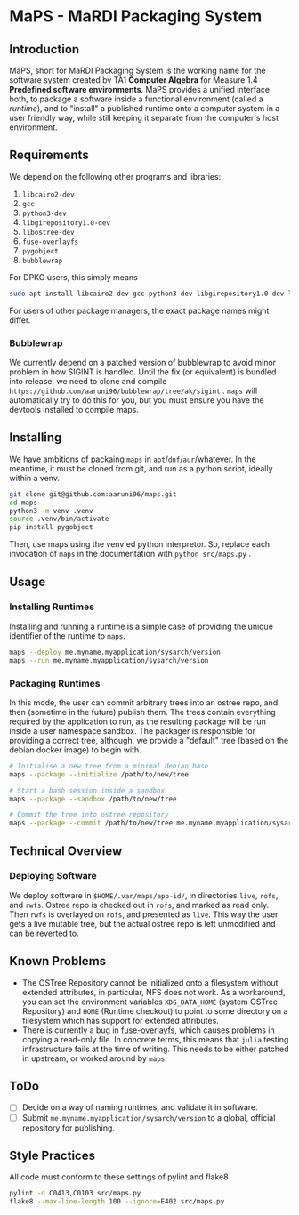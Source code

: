 # MaPS - MaRDI Packaging System

## Introduction

MaPS, short for MaRDI Packaging System is the working name for the software system created by TA1 **Computer Algebra** for Measure 1.4 **Predefined software environments**. MaPS provides a unified interface both, to package a software inside a functional environment (called a _runtime_), and to "install" a published runtime onto a computer system in a user friendly way, while still keeping it separate from the computer's host environment.

## Requirements

We depend on the following other programs and libraries:

1. `libcairo2-dev`
1. `gcc`
1. `python3-dev`
1. `libgirepository1.0-dev`
1. `libostree-dev`
1. `fuse-overlayfs`
1. `pygobject`
1. `bubblewrap`

For DPKG users, this simply means

```bash
sudo apt install libcairo2-dev gcc python3-dev libgirepository1.0-dev libostree-dev fuse-overlayfs
```

For users of other package managers, the exact package names might differ.

### Bubblewrap

We currently depend on a patched version of bubblewrap to avoid minor problem in how SIGINT is handled. Until the fix (or equivalent) is bundled into release, we need to clone and compile `https://github.com/aaruni96/bubblewrap/tree/ak/sigint` . `maps` will automatically try to do this for you, but you must ensure you have the devtools installed to compile maps.

## Installing

We have ambitions of packaing `maps` in `apt`/`dnf`/`aur`/whatever. In the meantime, it must be cloned from git, and run as a python script, ideally within a venv.

```bash
git clone git@github.com:aaruni96/maps.git
cd maps
python3 -m venv .venv
source .venv/bin/activate
pip install pygobject
```

Then, use maps using the venv'ed python interpretor. So, replace each invocation of `maps` in the documentation with `python src/maps.py` .

## Usage

### Installing Runtimes

Installing and running a runtime is a simple case of providing the unique identifier of the runtime to `maps`.

```bash
maps --deploy me.myname.myapplication/sysarch/version
maps --run me.myname.myapplication/sysarch/version
```

### Packaging Runtimes

In this mode, the user can commit arbitrary trees into an ostree repo, and then (sometime in the future) publish them. The trees contain everything required by the application to run, as the resulting package will be run inside a user namespace sandbox. The packager is responsible for providing a correct tree, although, we provide a "default" tree (based on the debian docker image) to begin with.

```bash
# Initialise a new tree from a minimal debian base
maps --package --initialize /path/to/new/tree

# Start a bash session inside a sandbox
maps --package --sandbox /path/to/new/tree

# Commit the tree into ostree repository
maps --package --commit /path/to/new/tree me.myname.myapplication/sysarch/version
```

## Technical Overview

### Deploying Software

We deploy software in `$HOME/.var/maps/app-id/`, in directories `live`, `rofs`, and `rwfs`. Ostree repo is checked out in `rofs`, and marked as read only. Then `rwfs` is overlayed on `rofs`, and presented as `live`. This way the user gets a live mutable tree, but the actual ostree repo is left unmodified and can be reverted to.

## Known Problems

 - The OSTree Repository cannot be initialized onto a filesystem without extended attributes, in particular, NFS does not work. As a workaround, you can set the environment variables `XDG_DATA_HOME` (system OSTree Repository) and `HOME` (Runtime checkout) to point to some directory on a filesystem which has support for extended attributes.
  - There is currently a bug in [fuse-overlayfs](https://github.com/containers/fuse-overlayfs/issues/399), which causes problems in copying a read-only file. In concrete terms, this means that `julia` testing infrastructure fails at the time of writing. This needs to be either patched in upstream, or worked around by `maps`.

## ToDo

 - [ ] Decide on a way of naming runtimes, and validate it in software.
 - [ ] Submit `me.myname.myapplication/sysarch/version` to a global, official repository for publishing.

## Style Practices

All code must conform to these settings of pylint and flake8

```bash
pylint -d C0413,C0103 src/maps.py
flake8 --max-line-length 100 --ignore=E402 src/maps.py
```

